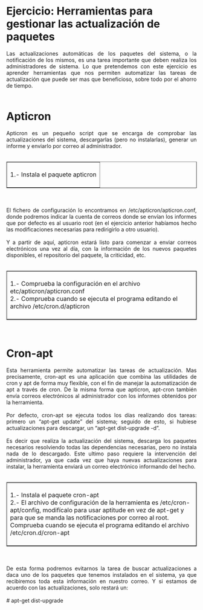 # Ejercicio: Herramientas para gestionar las actualización de paquetes
<div style="text-align: justify;">Las actualizaciones automáticas de los paquetes del sistema, o la notificación de los mismos, es una tarea importante que deben realiza los administradores de sistema. Lo que pretendemos con este ejercicio es aprender herramientas que nos permiten automatizar las tareas de actualización que puede ser mas que beneficioso, sobre todo por el ahorro de tiempo. <br /><br />
  <h1>Apticron</h1>Apticron es un pequeño script que se encarga de comprobar las actualizaciones del sistema, descargarlas (pero no instalarlas), generar un informe y enviarlo por correo al administrador.<br /><br />
  <table border="1" width="100%"><tbody>
    <tr>
      <td width="100%" valign="top"><br />1.- Instala el paquete apticron<br /><br />
      </td>
    </tr></tbody>
  </table><br /><br />El fichero de configuración lo encontramos en /etc/apticron/apticron.conf, donde podremos indicar la cuenta de correos donde se envían los informes que por defecto es al usuario root (en el ejercicio anterior habíamos hecho las modificaciones necesarias para redirigirlo a otro usuario).<br /><br />Y a partir de aquí, apticron estará listo para comenzar a enviar correos electrónicos una vez al día, con la información de los nuevos paquetes disponibles, el repositorio del paquete, la criticidad, etc. <br /><br />
  <table border="1" width="100%"><tbody>
    <tr>
      <td width="100%" valign="top"><br />1.- Comprueba la configuración en el archivo etc/apticron/apticron.conf<br />2.- Comprueba cuando se ejecuta el programa editando el archivo /etc/cron.d/apticron<br /><br />
      </td>
    </tr></tbody>
  </table><br />
  <h1>Cron-apt</h1>Esta herramienta permite automatizar las tareas de actualización. Mas precisamente, cron-apt es una aplicación que combina las utilidades de cron y apt de forma muy flexible, con el fin de manejar la automatización de apt a través de cron. De la misma forma que apticron, apt-cron también envía correos electrónicos al administrador con los informes obtenidos por la herramienta.<br /><br />Por defecto, cron-apt se ejecuta todos los días realizando dos tareas: primero un “apt-get update” del sistema; seguido de esto, si hubiese actualizaciones para descargar, un “apt-get dist-upgrade -d”.<br /><br />Es decir que realiza la actualización del sistema, descarga los paquetes necesarios resolviendo todas las dependencias necesarias, pero no instala nada de lo descargado. Este ultimo paso requiere la intervención del administrador, ya que cada vez que haya nuevas actualizaciones para instalar, la herramienta enviará un correo electrónico informando del hecho.<br /><br />
  <table border="1" width="100%"><tbody>
    <tr>
      <td width="100%" valign="top"><br />1.- Instala el paquete cron-apt<br />2.- El archivo de configuración de la herramienta es /etc/cron-apt/config, modifícalo para usar aptitude en vez de apt-get y para que se manda las notificaciones por correo al root.<br />Comprueba cuando se ejecuta el programa editando el archivo /etc/cron.d/cron-apt<br /><br />
      </td>
    </tr></tbody>
  </table><br /><br />De esta forma podremos evitarnos la tarea de buscar actualizaciones a daca uno de los paquetes que tenemos instalados en el sistema, ya que recibiremos toda esta información en nuestro correo. Y si estamos de acuerdo con las actualizaciones, solo restará un:<br /><br /># apt-get dist-upgrade<br /><br /></div>
